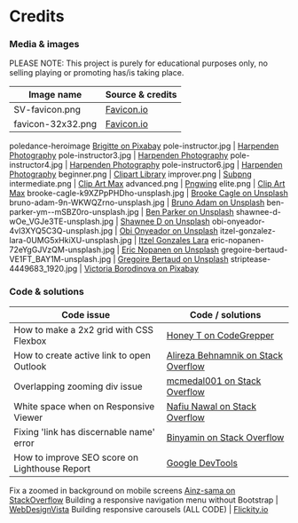 # Credits
### Media & images

PLEASE NOTE: This project is purely for educational purposes only, no selling playing or promoting has/is taking place.

Image name | Source & credits
------------ | -------------
SV-favicon.png | [Favicon.io](https://favicon.io/)
favicon-32x32.png | [Favicon.io](https://favicon.io/)
poledance-heroimage [Brigitte on Pixabay](https://pixabay.com/illustrations/pylon-flight-girl-model-dance-3828143/)
pole-instructor.jpg | [Harpenden Photography](https://harpendenstudios.com/fitography/pole-dance-photography)
pole-instructor3.jpg | [Harpenden Photography](https://harpendenstudios.com/fitography/pole-dance-photography)
pole-instructor4.jpg | [Harpenden Photography](https://harpendenstudios.com/fitography/pole-dance-photography)
pole-instructor6.jpg | [Harpenden Photography](https://harpendenstudios.com/fitography/pole-dance-photography)
beginner.png | [Clipart Library](http://clipart-library.com/clip-art/pole-dancing-silhouette-15.htm)
improver.png | [Subpng](https://www.subpng.com/png-ibxtb6/download.html)
intermediate.png | [Clip Art Max](https://www.clipartmax.com/middle/m2i8G6K9A0b1d3Z5_stickers-pole-dance-sticker-pole-dance/)
advanced.png | [Pngwing](https://www.pngwing.com/en/free-png-djbud)
elite.png | [Clip Art Max](https://www.clipartmax.com/middle/m2i8Z5H7d3K9d3H7_pole-dance-silhouette-pole-dancer-silhouette-png-trnasparent/)
brooke-cagle-k9XZPpPHDho-unsplash.jpg | [Brooke Cagle on Unsplash](https://unsplash.com/photos/k9XZPpPHDho)
bruno-adam-9n-WKWQZrno-unsplash.jpg | [Bruno Adam on Unsplash](https://unsplash.com/photos/9n-WKWQZrno)
ben-parker-ym--mSBZ0ro-unsplash.jpg | [Ben Parker on Unsplash](https://unsplash.com/photos/ym--mSBZ0ro)
shawnee-d-wOe_VGJe3TE-unsplash.jpg | [Shawnee D on Unsplash](https://unsplash.com/photos/wOe_VGJe3TE)
obi-onyeador-4vl3XYQ5C3Q-unsplash.jpg | [Obi Onyeador on Unsplash](https://unsplash.com/photos/4vl3XYQ5C3Q)
itzel-gonzalez-lara-0UMG5xHkiXU-unsplash.jpg | [Itzel Gonzales Lara](https://unsplash.com/photos/0UMG5xHkiXU)
eric-nopanen-72eYgGJVzQM-unsplash.jpg | [Eric Nopanen on Unsplash](https://unsplash.com/photos/72eYgGJVzQM)
gregoire-bertaud-VE1FT_BAY1M-unsplash.jpg | [Gregoire Bertaud on Unsplash](https://unsplash.com/photos/VE1FT_BAY1M)
striptease-4449683_1920.jpg | [Victoria Borodinova on Pixabay](https://pixabay.com/photos/striptease-night-club-bar-pylon-4449683/)

### Code & solutions

Code issue | Code / solutions
------------ | -------------
How to make a 2x2 grid with CSS Flexbox | [Honey T on CodeGrepper](https://www.codegrepper.com/code-examples/html/2x2+image+grid+css)
How to create active link to open Outlook | [Alireza Behnamnik on Stack Overflow](https://stackoverflow.com/questions/39970805/how-to-create-a-html-button-that-opens-outlook-application/39970862)
Overlapping zooming div issue | [mcmedal001 on Stack Overflow](https://stackoverflow.com/questions/32524423/zooming-an-image-on-hover-and-not-exceeding-parent-div-borders)
White space when on Responsive Viewer | [Nafiu Nawal on Stack Overflow](https://stackoverflow.com/questions/47976439/unable-to-remove-white-space-from-right-in-responsive-design-html-css)
Fixing 'link has discernable name' error | [Binyamin on Stack Overflow](https://stackoverflow.com/questions/51683761/how-to-fix-lighthouse-links-do-not-have-a-discernible-name)
How to improve SEO score on Lighthouse Report | [Google DevTools](https://web.dev/meta-description/?utm_source=lighthouse&utm_medium=devtools)
Fix a zoomed in background on mobile screens [Ainz-sama on StackOverflow](https://stackoverflow.com/questions/23838718/fixed-background-cover-becomes-zoomed-in-mobile-view/40414973)
Building a responsive navigation menu without Bootstrap | [WebDesignVista](https://www.webdesignvista.com/create-responsive-navbar-without-bootstrap/)
Building responsive carousels (ALL CODE) | [Flickity.io](https://flickity.metafizzy.co/)
